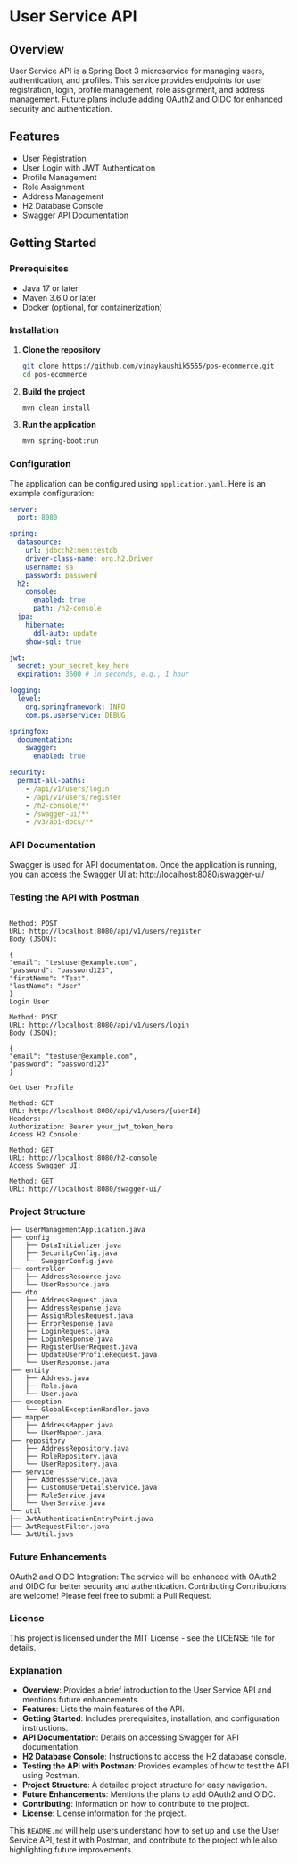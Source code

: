# User Service API

## Overview

User Service API is a Spring Boot 3 microservice for managing users, authentication, and profiles. This service provides endpoints for user registration, login, profile management, role assignment, and address management. Future plans include adding OAuth2 and OIDC for enhanced security and authentication.

## Features

- User Registration
- User Login with JWT Authentication
- Profile Management
- Role Assignment
- Address Management
- H2 Database Console
- Swagger API Documentation

## Getting Started

### Prerequisites

- Java 17 or later
- Maven 3.6.0 or later
- Docker (optional, for containerization)

### Installation

1. **Clone the repository**

    ```sh
    git clone https://github.com/vinaykaushik5555/pos-ecommerce.git
    cd pos-ecommerce
    ```

2. **Build the project**

    ```sh
    mvn clean install
    ```

3. **Run the application**

    ```sh
    mvn spring-boot:run
    ```

### Configuration

The application can be configured using `application.yaml`. Here is an example configuration:

```yaml
server:
  port: 8080

spring:
  datasource:
    url: jdbc:h2:mem:testdb
    driver-class-name: org.h2.Driver
    username: sa
    password: password
  h2:
    console:
      enabled: true
      path: /h2-console
  jpa:
    hibernate:
      ddl-auto: update
    show-sql: true

jwt:
  secret: your_secret_key_here
  expiration: 3600 # in seconds, e.g., 1 hour

logging:
  level:
    org.springframework: INFO
    com.ps.userservice: DEBUG

springfox:
  documentation:
    swagger:
      enabled: true

security:
  permit-all-paths:
    - /api/v1/users/login
    - /api/v1/users/register
    - /h2-console/**
    - /swagger-ui/**
    - /v3/api-docs/**
```
### API Documentation

Swagger is used for API documentation. Once the application is running, you can access the Swagger UI at:
http://localhost:8080/swagger-ui/

### Testing the API with Postman
```Register a User

Method: POST
URL: http://localhost:8080/api/v1/users/register
Body (JSON):

{
"email": "testuser@example.com",
"password": "password123",
"firstName": "Test",
"lastName": "User"
}
Login User

Method: POST
URL: http://localhost:8080/api/v1/users/login
Body (JSON):

{
"email": "testuser@example.com",
"password": "password123"
}

Get User Profile

Method: GET
URL: http://localhost:8080/api/v1/users/{userId}
Headers:
Authorization: Bearer your_jwt_token_here
Access H2 Console:

Method: GET
URL: http://localhost:8080/h2-console
Access Swagger UI:

Method: GET
URL: http://localhost:8080/swagger-ui/
```
### Project Structure

```src/main/java/com/ps/userservice
├── UserManagementApplication.java
├── config
│   ├── DataInitializer.java
│   ├── SecurityConfig.java
│   └── SwaggerConfig.java
├── controller
│   ├── AddressResource.java
│   └── UserResource.java
├── dto
│   ├── AddressRequest.java
│   ├── AddressResponse.java
│   ├── AssignRolesRequest.java
│   ├── ErrorResponse.java
│   ├── LoginRequest.java
│   ├── LoginResponse.java
│   ├── RegisterUserRequest.java
│   ├── UpdateUserProfileRequest.java
│   └── UserResponse.java
├── entity
│   ├── Address.java
│   ├── Role.java
│   └── User.java
├── exception
│   └── GlobalExceptionHandler.java
├── mapper
│   ├── AddressMapper.java
│   └── UserMapper.java
├── repository
│   ├── AddressRepository.java
│   ├── RoleRepository.java
│   └── UserRepository.java
├── service
│   ├── AddressService.java
│   ├── CustomUserDetailsService.java
│   ├── RoleService.java
│   └── UserService.java
└── util
├── JwtAuthenticationEntryPoint.java
├── JwtRequestFilter.java
└── JwtUtil.java
```
### Future Enhancements
OAuth2 and OIDC Integration: The service will be enhanced with OAuth2 and OIDC for better security and authentication.
Contributing
Contributions are welcome! Please feel free to submit a Pull Request.

### License
This project is licensed under the MIT License - see the LICENSE file for details.

### Explanation

- **Overview**: Provides a brief introduction to the User Service API and mentions future enhancements.
- **Features**: Lists the main features of the API.
- **Getting Started**: Includes prerequisites, installation, and configuration instructions.
- **API Documentation**: Details on accessing Swagger for API documentation.
- **H2 Database Console**: Instructions to access the H2 database console.
- **Testing the API with Postman**: Provides examples of how to test the API using Postman.
- **Project Structure**: A detailed project structure for easy navigation.
- **Future Enhancements**: Mentions the plans to add OAuth2 and OIDC.
- **Contributing**: Information on how to contribute to the project.
- **License**: License information for the project.

This `README.md` will help users understand how to set up and use the User Service API, test it with Postman, and contribute to the project while also highlighting future improvements.





